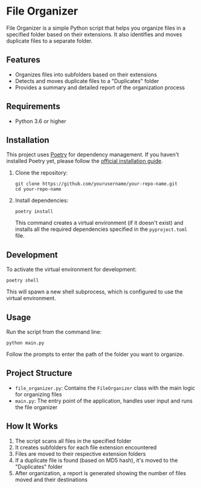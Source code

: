 # File Organizer

File Organizer is a simple Python script that helps you organize files in a
specified folder based on their extensions. It also identifies and moves
duplicate files to a separate folder.

## Features

- Organizes files into subfolders based on their extensions
- Detects and moves duplicate files to a "Duplicates" folder
- Provides a summary and detailed report of the organization process

## Requirements

- Python 3.6 or higher

## Installation

This project uses [Poetry](https://python-poetry.org/) for dependency
management. If you haven't installed Poetry yet, please follow the [official
installation guide](https://python-poetry.org/docs/#installation).

1. Clone the repository:

   ```
   git clone https://github.com/yourusername/your-repo-name.git
   cd your-repo-name
   ```

2. Install dependencies:

   ```
   poetry install
   ```

   This command creates a virtual environment (if it doesn't exist) and installs
   all the required dependencies specified in the `pyproject.toml` file.

## Development

To activate the virtual environment for development:

```
poetry shell
```

This will spawn a new shell subprocess, which is configured to use the virtual
environment.

## Usage

Run the script from the command line:

```
python main.py
```

Follow the prompts to enter the path of the folder you want to organize.

## Project Structure

- `file_organizer.py`: Contains the `FileOrganizer` class with the main logic
  for organizing files
- `main.py`: The entry point of the application, handles user input and runs the
  file organizer

## How It Works

1. The script scans all files in the specified folder
2. It creates subfolders for each file extension encountered
3. Files are moved to their respective extension folders
4. If a duplicate file is found (based on MD5 hash), it's moved to the
   "Duplicates" folder
5. After organization, a report is generated showing the number of files moved
   and their destinations
